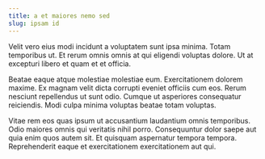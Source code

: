 ```yaml
---
title: a et maiores nemo sed
slug: ipsam id
---
```


Velit vero eius modi incidunt a voluptatem sunt ipsa minima. Totam temporibus ut. Et rerum omnis omnis at qui eligendi voluptas dolore. Ut at excepturi libero et quam et et officia.

Beatae eaque atque molestiae molestiae eum. Exercitationem dolorem maxime. Ex magnam velit dicta corrupti eveniet officiis cum eos. Rerum nesciunt repellendus ut sunt odio. Cumque ut asperiores consequatur reiciendis. Modi culpa minima voluptas beatae totam voluptas.

Vitae rem eos quas ipsum ut accusantium laudantium omnis temporibus. Odio maiores omnis qui veritatis nihil porro. Consequuntur dolor saepe aut quia enim quos autem sit. Et quisquam aspernatur tempora tempora. Reprehenderit eaque et exercitationem exercitationem aut qui.
